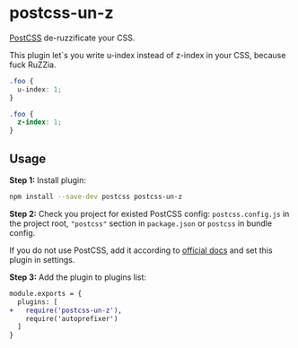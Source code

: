 # postcss-un-z

[PostCSS] de-ruzzificate your CSS.

This plugin  let`s you write u-index instead of z-index in your CSS, because fuck RuZZia.

[PostCSS]: https://github.com/postcss/postcss

```css
.foo {
  u-index: 1;
}
```

```css
.foo {
  z-index: 1;
}
```

## Usage

**Step 1:** Install plugin:

```sh
npm install --save-dev postcss postcss-un-z
```

**Step 2:** Check you project for existed PostCSS config: `postcss.config.js`
in the project root, `"postcss"` section in `package.json`
or `postcss` in bundle config.

If you do not use PostCSS, add it according to [official docs]
and set this plugin in settings.

**Step 3:** Add the plugin to plugins list:

```diff
module.exports = {
  plugins: [
+   require('postcss-un-z'),
    require('autoprefixer')
  ]
}
```

[official docs]: https://github.com/postcss/postcss#usage
